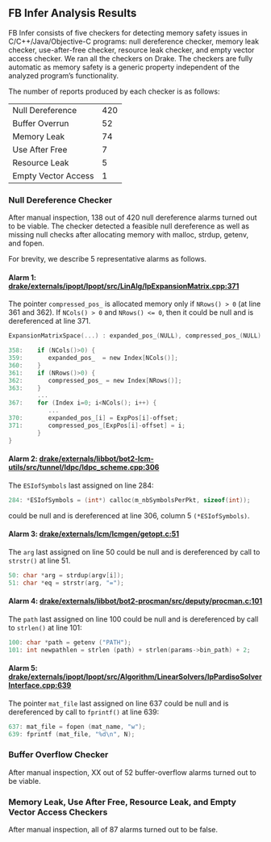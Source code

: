 ## FB Infer Analysis Results

FB Infer consists of five checkers for detecting memory safety issues in C/C++/Java/Objective-C programs: null dereference checker, memory leak checker, use-after-free checker, resource leak checker, and empty vector access checker.  We ran all the checkers on Drake.  The checkers are fully automatic as memory safety is a generic property independent of the analyzed program’s functionality.

The number of reports produced by each checker is as follows:

<table>
<tr><td>Null Dereference</td><td>420</td></tr>
<tr><td>Buffer Overrun</td><td>52</td></tr>
<tr><td>Memory Leak</td><td>74</td></tr>
<tr><td>Use After Free</td><td>7</td></tr>
<tr><td>Resource Leak</td><td>5</td></tr>
<tr><td>Empty Vector Access</td><td>1</td></tr>
</table>

### Null Dereference Checker

After manual inspection, 138 out of 420 null dereference alarms turned out to be viable. The checker detected a feasible null dereference as well as missing null checks after allocating memory with malloc, strdup, getenv, and fopen. 

For brevity, we describe 5 representative alarms as follows.

#### Alarm 1: [drake/externals/ipopt/Ipopt/src/LinAlg/IpExpansionMatrix.cpp:371](https://github.com/RobotLocomotion/ipopt-mirror/blob/aecf5abd3913eebf1b99167c0edd4e65a6b414bc/Ipopt/src/LinAlg/IpExpansionMatrix.cpp#L371)

The pointer `compressed_pos_` is allocated memory only if `NRows() > 0` (at line 361 and 362). If `NCols() > 0` and `NRows() <= 0`, then it could be null and is dereferenced at line 371.

```c
ExpansionMatrixSpace(...) : expanded_pos_(NULL), compressed_pos_(NULL)  {

358:    if (NCols()>0) {
359:       expanded_pos_  = new Index[NCols()];
360:    }
361:    if (NRows()>0) {
362:       compressed_pos_ = new Index[NRows()];
363:    }
        ...
367:    for (Index i=0; i<NCols(); i++) {      
           ...
370:       expanded_pos_[i] = ExpPos[i]-offset;
371:       compressed_pos_[ExpPos[i]-offset] = i;
        }
}
```

#### Alarm 2: [drake/externals/libbot/bot2-lcm-utils/src/tunnel/ldpc/ldpc_scheme.cpp:306](https://github.com/RobotLocomotion/libbot2/blob/495ae366d5e380b58254368217fc5c798e72aadd/bot2-lcm-utils/src/tunnel/ldpc/ldpc_scheme.cpp#L306)

The `ESIofSymbols` last assigned on line 284: 

```c
284: *ESIofSymbols = (int*) calloc(m_nbSymbolsPerPkt, sizeof(int));
```

could be null and is dereferenced at line 306, column 5 `(*ESIofSymbols)`.

#### Alarm 3: [drake/externals/lcm/lcmgen/getopt.c:51](https://github.com/lcm-proj/lcm/blob/c0a0093a950fc83e12e8d5918a0319b590356e7e/lcmgen/getopt.c#L51)

The `arg` last assigned on line 50 could be null and is dereferenced by call to `strstr()` at line 51. 

```c
50: char *arg = strdup(argv[i]);
51: char *eq = strstr(arg, "=");
```

#### Alarm 4: [drake/externals/libbot/bot2-procman/src/deputy/procman.c:101](https://github.com/RobotLocomotion/libbot2/blob/495ae366d5e380b58254368217fc5c798e72aadd/bot2-procman/src/deputy/procman.c#L101)

The `path` last assigned on line 100 could be null and is dereferenced by call to `strlen()` at line 101:

```c
100: char *path = getenv ("PATH");
101: int newpathlen = strlen (path) + strlen(params->bin_path) + 2;
```

#### Alarm 5: [drake/externals/ipopt/Ipopt/src/Algorithm/LinearSolvers/IpPardisoSolverInterface.cpp:639](https://github.com/RobotLocomotion/ipopt-mirror/blob/aecf5abd3913eebf1b99167c0edd4e65a6b414bc/Ipopt/src/Algorithm/LinearSolvers/IpPardisoSolverInterface.cpp#L639)

The pointer `mat_file` last assigned on line 637 could be null and is dereferenced by call to `fprintf()` at line 639:

```c
637: mat_file = fopen (mat_name, "w");
639: fprintf (mat_file, "%d\n", N);
```

### Buffer Overflow Checker

After manual inspection, XX out of 52 buffer-overflow alarms turned out to be viable.

### Memory Leak, Use After Free, Resource Leak, and Empty Vector Access Checkers

After manual inspection, all of 87 alarms turned out to be false. 

